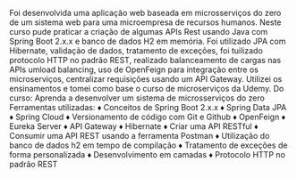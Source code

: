 Foi desenvolvida uma aplicação web baseada em microsserviços do zero de um sistema web para uma microempresa de recursos humanos.
Neste curso pude praticar a criação de algumas APIs Rest usando Java com Spring Boot 2.x.x e banco de dados H2 em memória. 
Foi utilizado JPA com Hibernate, validação de dados, tratamento de exceções, 
foi tuilizado protocolo HTTP no padrão REST, realizado balanceamento de cargas nas APIs umload balancing, uso de OpenFeign para integração entre os microserviços,
centralizar requisições usando um API Gateway.
Utilizei os ensinamentos e tomei como base o curso de microserviços da Udemy. 
Do curso: Aprenda a desenvolver um sistema de microsserviços do zero
Ferramentas utilizadas:
♦️ Conceitos de Spring Boot 2.x.x
♦️ Spring Data JPA
♦️ Spring Cloud
♦️ Versionamento de código com Git e Github
♦️ OpenFeign
♦️ Eureka Server
♦️ API Gateway
♦️ Hibernate
♦️ Criar uma API RESTful
♦️ Consumir uma API REST usando a ferramenta Postman
♦️ Utilização do banco de dados h2 em tempo de compilação
♦️ Tratamento de exceções de forma personalizada
♦️ Desenvolvimento em camadas
♦️ Protocolo HTTP no padrão REST
